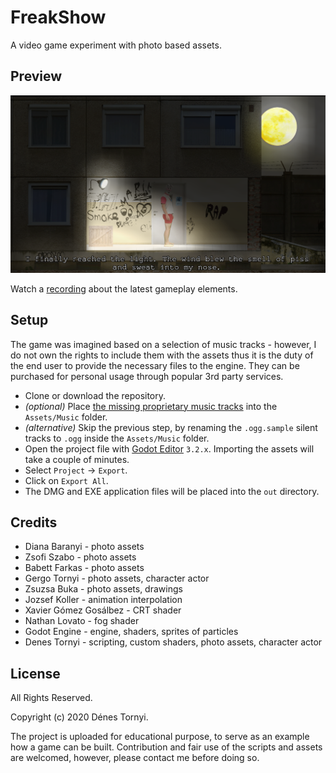 # FreakShow

A video game experiment with photo based assets.

## Preview

<img src="https://github.com/pinting/FreakShow/raw/master/screenshot.png" width="600" />

Watch a [recording](https://youtu.be/SdWDLyBJdVU) about the latest gameplay elements.

## Setup

The game was imagined based on a selection of music tracks - however, I do not own the rights to include them with the assets thus it is the duty of the end user to provide the necessary files to the engine. They can be purchased for personal usage through popular 3rd party services.

* Clone or download the repository.
* _(optional)_ Place [the missing proprietary music tracks](docs/Music.md) into the `Assets/Music` folder.
* _(alternative)_ Skip the previous step, by renaming the `.ogg.sample` silent tracks to `.ogg` inside the `Assets/Music` folder.
* Open the project file with [Godot Editor](https://godotengine.org/) `3.2.x`. Importing the assets will take a couple of minutes.
* Select `Project` -> `Export`.
* Click on `Export All`.
* The DMG and EXE application files will be placed into the `out` directory.

## Credits

* Diana Baranyi - photo assets
* Zsofi Szabo - photo assets
* Babett Farkas - photo assets
* Gergo Tornyi - photo assets, character actor
* Zsuzsa Buka - photo assets, drawings
* Jozsef Koller - animation interpolation
* Xavier Gómez Gosálbez - CRT shader
* Nathan Lovato - fog shader
* Godot Engine - engine, shaders, sprites of particles
* Denes Tornyi - scripting, custom shaders, photo assets, character actor

## License

All Rights Reserved.

Copyright (c) 2020 Dénes Tornyi.

The project is uploaded for educational purpose, to serve as an example how a game can be built. Contribution and fair use of the scripts and assets are welcomed, however, please contact me before doing so.